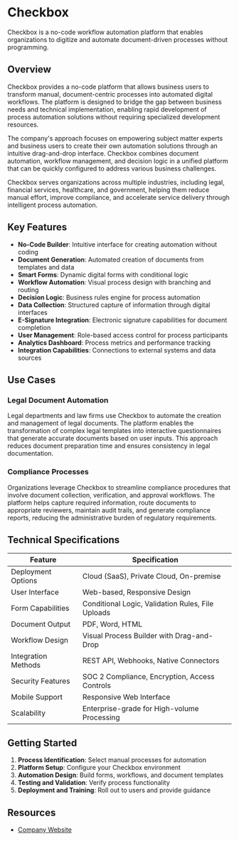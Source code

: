# Checkbox

Checkbox is a no-code workflow automation platform that enables organizations to digitize and automate document-driven processes without programming.

## Overview

Checkbox provides a no-code platform that allows business users to transform manual, document-centric processes into automated digital workflows. The platform is designed to bridge the gap between business needs and technical implementation, enabling rapid development of process automation solutions without requiring specialized development resources.

The company's approach focuses on empowering subject matter experts and business users to create their own automation solutions through an intuitive drag-and-drop interface. Checkbox combines document automation, workflow management, and decision logic in a unified platform that can be quickly configured to address various business challenges.

Checkbox serves organizations across multiple industries, including legal, financial services, healthcare, and government, helping them reduce manual effort, improve compliance, and accelerate service delivery through intelligent process automation.

## Key Features

- **No-Code Builder**: Intuitive interface for creating automation without coding
- **Document Generation**: Automated creation of documents from templates and data
- **Smart Forms**: Dynamic digital forms with conditional logic
- **Workflow Automation**: Visual process design with branching and routing
- **Decision Logic**: Business rules engine for process automation
- **Data Collection**: Structured capture of information through digital interfaces
- **E-Signature Integration**: Electronic signature capabilities for document completion
- **User Management**: Role-based access control for process participants
- **Analytics Dashboard**: Process metrics and performance tracking
- **Integration Capabilities**: Connections to external systems and data sources

## Use Cases

### Legal Document Automation

Legal departments and law firms use Checkbox to automate the creation and management of legal documents. The platform enables the transformation of complex legal templates into interactive questionnaires that generate accurate documents based on user inputs. This approach reduces document preparation time and ensures consistency in legal documentation.

### Compliance Processes

Organizations leverage Checkbox to streamline compliance procedures that involve document collection, verification, and approval workflows. The platform helps capture required information, route documents to appropriate reviewers, maintain audit trails, and generate compliance reports, reducing the administrative burden of regulatory requirements.

## Technical Specifications

| Feature | Specification |
|---------|---------------|
| Deployment Options | Cloud (SaaS), Private Cloud, On-premise |
| User Interface | Web-based, Responsive Design |
| Form Capabilities | Conditional Logic, Validation Rules, File Uploads |
| Document Output | PDF, Word, HTML |
| Workflow Design | Visual Process Builder with Drag-and-Drop |
| Integration Methods | REST API, Webhooks, Native Connectors |
| Security Features | SOC 2 Compliance, Encryption, Access Controls |
| Mobile Support | Responsive Web Interface |
| Scalability | Enterprise-grade for High-volume Processing |

## Getting Started

1. **Process Identification**: Select manual processes for automation
2. **Platform Setup**: Configure your Checkbox environment
3. **Automation Design**: Build forms, workflows, and document templates
4. **Testing and Validation**: Verify process functionality
5. **Deployment and Training**: Roll out to users and provide guidance

## Resources

- [Company Website](https://www.checkbox.ai/)
